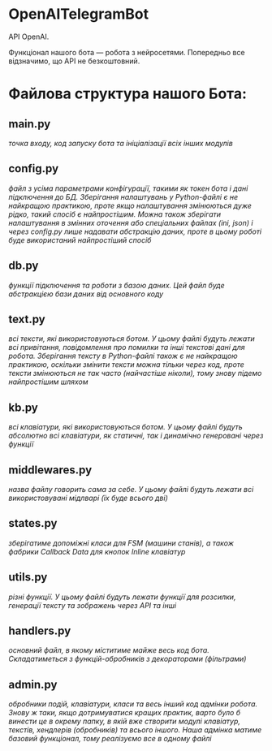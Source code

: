 # OpenAITelegramBot
API OpenAI.

Функціонал нашого бота — робота з нейросетями.
Попередньо все відзначимо, що API не безкоштовний.


# Файлова структура нашого Бота:


## main.py  
_точка входу, код запуску бота та ініціалізації всіх інших модулів_

## config.py  
_файл з усіма параметрами конфігурації, такими як токен бота і дані підключення до БД. Зберігання налаштувань у Python-файлі є не найкращою практикою, проте якщо налаштування змінюються дуже рідко, такий спосіб є найпростішим. Можна також зберігати налаштування в змінних оточення або спеціальних файлах (ini, json) і через config.py лише надавати абстракцію даних, проте в цьому роботі буде використаний найпростіший спосіб_

## db.py 
_функції підключення та роботи з базою даних. Цей файл буде абстракцією бази даних від основного коду_

## text.py  
_всі тексти, які використовуються ботом. У цьому файлі будуть лежати всі привітання, повідомлення про помилки та інші текстові дані для робота. Зберігання тексту в Python-файлі також є не найкращою практикою, оскільки змінити тексти можна тільки через код, проте тексти змінюються не так часто (найчастіше ніколи), тому знову підемо найпростішим шляхом_

## kb.py  
_всі клавіатури, які використовуються ботом. У цьому файлі будуть абсолютно всі клавіатури, як статичні, так і динамічно генеровані через функції_

## middlewares.py  
_назва файлу говорить сама за себе. У цьому файлі будуть лежати всі використовувані мідлварі (їх буде всього дві)_

## states.py  
_зберігатиме допоміжні класи для FSM (машини станів), а також фабрики Callback Data для кнопок Inline клавіатур_

## utils.py  
_різні функції. У цьому файлі будуть лежати функції для розсилки, генерації тексту та зображень через API та інші_

## handlers.py  
_основний файл, в якому міститиме майже весь код бота. Складатиметься з функцій-обробників з декораторами (фільтрами)_

## admin.py  
_обробники подій, клавіатури, класи та весь інший код адмінки робота. Знову ж таки, якщо дотримуватися кращих практик, варто було б винести це в окрему папку, в якій вже створити модулі клавіатур, текстів, хендлерів (обробників) та всього іншого. Наша адмінка матиме базовий функціонал, тому реалізуємо все в одному файлі_
